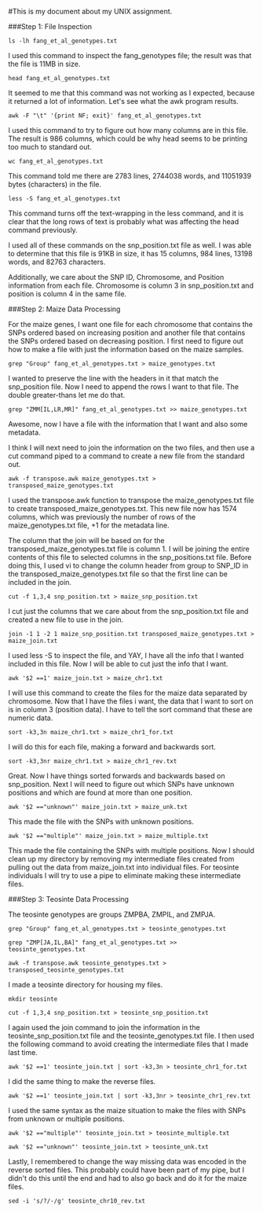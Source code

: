 #This is my document about my UNIX assignment.


###Step 1: File Inspection


```
ls -lh fang_et_al_genotypes.txt
```

I used this command to inspect the fang_genotypes file; the result was that the file is 11MB in size.

```
head fang_et_al_genotypes.txt
```

It seemed to me that this command was not working as I expected, because it returned a lot of information. Let's see what the awk program results.

```
awk -F "\t" '{print NF; exit}' fang_et_al_genotypes.txt 
```

I used this command to try to figure out how many columns are in this file. The result is 986 columns, which could be why head seems to be printing too much to standard out.

```
wc fang_et_al_genotypes.txt
```

This command told me there are 2783 lines,  2744038 words, and 11051939 bytes (characters) in the file.

```
less -S fang_et_al_genotypes.txt
```

This command turns off the text-wrapping in the less command, and it is clear that the long rows of text is probably what was affecting the head command previously.

I used all of these commands on the snp_position.txt file as well. I was able to determine that this file is 91KB in size, it has 15 columns, 984 lines, 13198 words, and 82763 characters. 

Additionally, we care about the SNP ID, Chromosome, and Position information from each file. Chromosome is column 3 in snp_position.txt and position is column 4 in the same file.

###Step 2: Maize Data Processing

For the maize genes, I want one file for each chromosome that contains the SNPs ordered based on increasing position and another file that contains the SNPs ordered based on decreasing position. I first need to figure out how to make a file with just the information based on the maize samples.

```
grep "Group" fang_et_al_genotypes.txt > maize_genotypes.txt 
```

I wanted to preserve the line with the headers in it that match the snp_position file. Now I need to append the rows I want to that file. The double greater-thans let me do that.


```
grep "ZMM[IL,LR,MR]" fang_et_al_genotypes.txt >> maize_genotypes.txt
```

Awesome, now I have a file with the information that I want and also some metadata.

I think I will next need to join the information on the two files, and then use a cut command piped to a command to create a new file from the standard out.

```
awk -f transpose.awk maize_genotypes.txt > transposed_maize_genotypes.txt
```

I used the transpose.awk function to transpose the maize\_genotypes.txt file to create transposed\_maize_genotypes.txt. This new file now has 1574 columns, which was previously the number of rows of the maize\_genotypes.txt file, +1 for the metadata line.

The column that the join will be based on for the transposed\_maize\_genotypes.txt file is column 1. I will be joining the entire contents of this file to selected columns in the snp\_positions.txt file. Before doing this, I used vi to change the column header from group to SNP\_ID in the transposed\_maize\_genotypes.txt file so that the first line can be included in the join.

```
cut -f 1,3,4 snp_position.txt > maize_snp_position.txt
```

I cut just the columns that we care about from the snp\_position.txt file and created a new file to use in the join.

```
join -1 1 -2 1 maize_snp_position.txt transposed_maize_genotypes.txt > maize_join.txt
```

I used less -S to inspect the file, and YAY, I have all the info that I wanted included in this file. Now I will be able to cut just the info that I want.

```
awk '$2 ==1' maize_join.txt > maize_chr1.txt
```

I will use this command to create the files for the maize data separated by chromosome. Now that I have the files i want, the data that I want to sort on is in column 3 (position data). I have to tell the sort command that these are numeric data.

```
sort -k3,3n maize_chr1.txt > maize_chr1_for.txt
```

I will do this for each file, making a forward and backwards sort.

```
sort -k3,3nr maize_chr1.txt > maize_chr1_rev.txt
```

Great. Now I have things sorted forwards and backwards based on snp\_position. Next I will need to figure out which SNPs have unknown positions and which are found at more than one position.

```
awk '$2 =="unknown"' maize_join.txt > maize_unk.txt
```

This made the file with the SNPs with unknown positions.

```
awk '$2 =="multiple"' maize_join.txt > maize_multiple.txt
```

This made the file containing the SNPs with multiple positions. Now I should clean up my directory by removing my intermediate files created from pulling out the data from maize\_join.txt into individual files. For teosinte individuals I will try to use a pipe to eliminate making these intermediate files.

###Step 3: Teosinte Data Processing

The teosinte genotypes are groups ZMPBA, ZMPIL, and ZMPJA.

```
grep "Group" fang_et_al_genotypes.txt > teosinte_genotypes.txt
```

```
grep "ZMP[JA,IL,BA]" fang_et_al_genotypes.txt >> teosinte_genotypes.txt
```


```
awk -f transpose.awk teosinte_genotypes.txt > transposed_teosinte_genotypes.txt
```


I made a teosinte directory for housing my files.

```
mkdir teosinte
```

```
cut -f 1,3,4 snp_position.txt > teosinte_snp_position.txt
```

I again used the join command to join the information in the teosinte\_snp\_position.txt file and the teosinte\_genotypes.txt file. I then used the following command to avoid creating the intermediate files that I made last time.

```
awk '$2 ==1' teosinte_join.txt | sort -k3,3n > teosinte_chr1_for.txt
```

I did the same thing to make the reverse files.

```
awk '$2 ==1' teosinte_join.txt | sort -k3,3nr > teosinte_chr1_rev.txt
```

I used the same syntax as the maize situation to make the files with SNPs from unknown or multiple positions.

```
awk '$2 =="multiple"' teosinte_join.txt > teosinte_multiple.txt
```

```
awk '$2 =="unknown"' teosinte_join.txt > teosinte_unk.txt
```

Lastly, I remembered to change the way missing data was encoded in the reverse sorted files. This probably could have been part of my pipe, but I didn't do this until the end and had to also go back and do it for the maize files.

```
sed -i 's/?/-/g' teosinte_chr10_rev.txt
```

